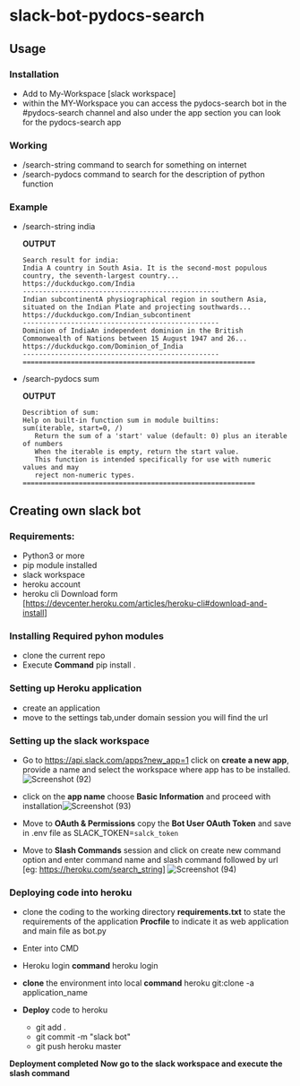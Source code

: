 # slack-bot-pydocs-search

## Usage
###  Installation
- Add to My-Workspace [slack workspace]
- within the MY-Workspace you can access the pydocs-search bot in the #pydocs-search channel and also under the app section you can look for the pydocs-search app
### Working
- /search-string command to search for something on internet
- /search-pydocs command to search for the description of python function
### Example
 - /search-string india 

     **OUTPUT**
     
       Search result for india:
       India A country in South Asia. It is the second-most populous country, the seventh-largest country...
       https://duckduckgo.com/India
       -------------------------------------------------
       Indian subcontinentA physiographical region in southern Asia, situated on the Indian Plate and projecting southwards...
       https://duckduckgo.com/Indian_subcontinent
       -------------------------------------------------
       Dominion of IndiaAn independent dominion in the British Commonwealth of Nations between 15 August 1947 and 26...
       https://duckduckgo.com/Dominion_of_India
       -------------------------------------------------
       ==========================================================
- /search-pydocs sum

    **OUTPUT**
    
      Describtion of sum:
      Help on built-in function sum in module builtins:
      sum(iterable, start=0, /)
         Return the sum of a 'start' value (default: 0) plus an iterable of numbers
         When the iterable is empty, return the start value.
         This function is intended specifically for use with numeric values and may
         reject non-numeric types.
      ==========================================================
## Creating own slack bot

### Requirements:
- Python3 or more
- pip module installed
- slack workspace
- heroku account
- heroku cli Download form [https://devcenter.heroku.com/articles/heroku-cli#download-and-install]

### Installing Required pyhon modules
- clone the current repo
- Execute **Command** pip install .
  
 ### Setting up Heroku application
 
 - create an application
 - move to the settings tab,under domain session you will find the url

 ### Setting up the slack workspace
 
 - Go to https://api.slack.com/apps?new_app=1 click on **create a new app**, provide a name and select the workspace where app has to be installed.![Screenshot (92)](https://user-images.githubusercontent.com/70016091/112478107-a86a8d00-8d99-11eb-87c3-5826c26fd489.png)
 
 - click on the **app name** choose **Basic Information** and proceed with installation![Screenshot (93)](https://user-images.githubusercontent.com/70016091/112478468-0d25e780-8d9a-11eb-9e0e-983fbd18269e.png)
 
- Move to **OAuth & Permissions** copy the **Bot User OAuth Token** and save in .env file as SLACK_TOKEN=```salck_token```

- Move to **Slash Commands** session and click on create new command option and enter command name and slash command followed by url [eg: https://heroku.com/search_string]
![Screenshot (94)](https://user-images.githubusercontent.com/70016091/112479980-8ffb7200-8d9b-11eb-8c52-7b441a0b4379.png)

### Deploying code into heroku

- clone the coding to the working directory
  **requirements.txt** to state the requirements of the application
  **Procfile** to indicate it as web application and main file as bot.py
  
- Enter into CMD
- Heroku login **command** heroku login
- **clone** the environment into local **command** heroku git:clone -a application_name
- **Deploy** code to heroku
   - git add .
   - git commit -m "slack bot"
   - git push heroku master
  
 **Deployment completed** 
**Now go to the slack workspace and execute the slash command**
